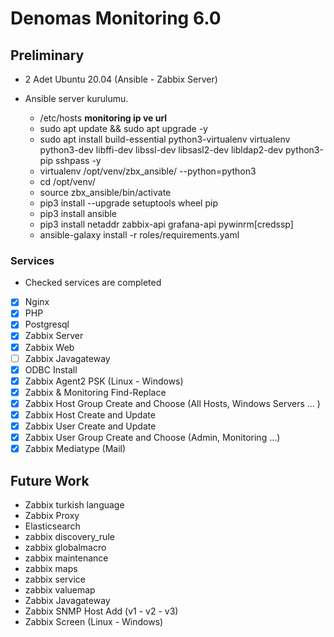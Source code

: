 # Denomas Monitoring  6.0

## Preliminary

- 2 Adet Ubuntu 20.04 (Ansible - Zabbix Server)

- Ansible server kurulumu.

    - /etc/hosts **monitoring ip ve url**
    - sudo apt update && sudo apt upgrade -y
    - sudo apt install build-essential python3-virtualenv virtualenv python3-dev libffi-dev libssl-dev libsasl2-dev libldap2-dev python3-pip sshpass -y
    - virtualenv /opt/venv/zbx_ansible/ --python=python3
    - cd /opt/venv/
    - source zbx_ansible/bin/activate
    - pip3 install --upgrade setuptools wheel pip
    - pip3 install ansible
    - pip3 install netaddr zabbix-api grafana-api pywinrm[credssp]
    - ansible-galaxy install -r roles/requirements.yaml

### Services 

* Checked services are completed

- [x] Nginx
- [x] PHP
- [x] Postgresql
- [x] Zabbix Server
- [x] Zabbix Web
- [ ] Zabbix Javagateway
- [x] ODBC Install
- [x] Zabbix Agent2 PSK (Linux - Windows) 
- [x] Zabbix & Monitoring  Find-Replace
- [x] Zabbix Host Group Create and Choose (All  Hosts, Windows Servers ... )
- [x] Zabbix Host Create and Update 
- [x] Zabbix User Create and Update
- [x] Zabbix User Group Create and Choose (Admin, Monitoring ...)
- [x] Zabbix Mediatype (Mail)

## Future Work
- Zabbix turkish language
- Zabbix Proxy
- Elasticsearch
- zabbix discovery_rule
- zabbix globalmacro
- zabbix maintenance
- zabbix maps
- zabbix service
- zabbix valuemap
- Zabbix Javagateway
- Zabbix SNMP Host Add (v1 -  v2 - v3)
- Zabbix Screen (Linux - Windows)
